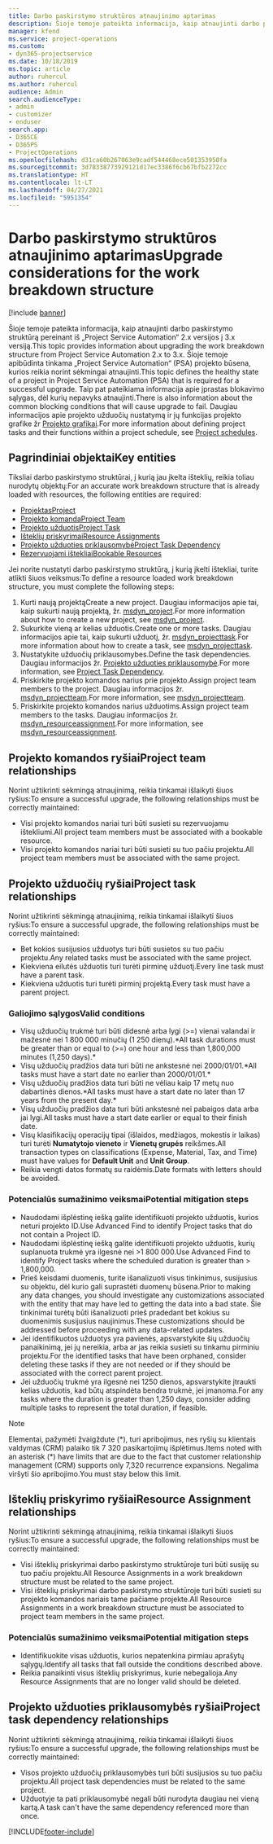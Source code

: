 ```yaml
---
title: Darbo paskirstymo struktūros atnaujinimo aptarimas
description: Šioje temoje pateikta informacija, kaip atnaujinti darbo paskirstymo struktūrą pereinant iš „Project Service Automation“ 2.x versijos į 3.x versiją.
manager: kfend
ms.service: project-operations
ms.custom:
- dyn365-projectservice
ms.date: 10/18/2019
ms.topic: article
author: ruhercul
ms.author: ruhercul
audience: Admin
search.audienceType:
- admin
- customizer
- enduser
search.app:
- D365CE
- D365PS
- ProjectOperations
ms.openlocfilehash: d31ca60b267063e9cadf544468ece501353950fa
ms.sourcegitcommit: 3d78338773929121d17ec3386f6cb67bfb2272cc
ms.translationtype: HT
ms.contentlocale: lt-LT
ms.lasthandoff: 04/27/2021
ms.locfileid: "5951354"
---
```

# <a name="upgrade-considerations-for-the-work-breakdown-structure"></a><span data-ttu-id="225c8-103">Darbo paskirstymo struktūros atnaujinimo aptarimas</span><span class="sxs-lookup"><span data-stu-id="225c8-103">Upgrade considerations for the work breakdown structure</span></span>

[!include [banner](../includes/psa-now-project-operations.md)]

<span data-ttu-id="225c8-104">Šioje temoje pateikta informacija, kaip atnaujinti darbo paskirstymo struktūrą pereinant iš „Project Service Automation“ 2.x versijos į 3.x versiją.</span><span class="sxs-lookup"><span data-stu-id="225c8-104">This topic provides information about upgrading the work breakdown structure from Project Service Automation 2.x to 3.x.</span></span> <span data-ttu-id="225c8-105">Šioje temoje apibūdinta tinkama „Project Service Automation“ (PSA) projekto būsena, kurios reikia norint sėkmingai atnaujinti.</span><span class="sxs-lookup"><span data-stu-id="225c8-105">This topic defines the healthy state of a project in Project Service Automation (PSA) that is required for a successful upgrade.</span></span> <span data-ttu-id="225c8-106">Taip pat pateikiama informacija apie įprastas blokavimo sąlygas, dėl kurių nepavyks atnaujinti.</span><span class="sxs-lookup"><span data-stu-id="225c8-106">There is also information about the common blocking conditions that will cause upgrade to fail.</span></span> <span data-ttu-id="225c8-107">Daugiau informacijos apie projekto užduočių nustatymą ir jų funkcijas projekto grafike žr [Projekto grafikai](project-creating.md).</span><span class="sxs-lookup"><span data-stu-id="225c8-107">For more information about defining project tasks and their functions within a project schedule, see [Project schedules](project-creating.md).</span></span>

## <a name="key-entities"></a><span data-ttu-id="225c8-108">Pagrindiniai objektai</span><span class="sxs-lookup"><span data-stu-id="225c8-108">Key entities</span></span>
<span data-ttu-id="225c8-109">Tiksliai darbo paskirstymo struktūrai, į kurią jau įkelta išteklių, reikia toliau nurodytų objektų:</span><span class="sxs-lookup"><span data-stu-id="225c8-109">For an accurate work breakdown structure that is already loaded with resources, the following entities are required:</span></span>

- [<span data-ttu-id="225c8-110">Projektas</span><span class="sxs-lookup"><span data-stu-id="225c8-110">Project</span></span>](/dynamics365/customerengagement/on-premises/developer/entities/msdyn_project)
- [<span data-ttu-id="225c8-111">Projekto komanda</span><span class="sxs-lookup"><span data-stu-id="225c8-111">Project Team</span></span>](/dynamics365/customerengagement/on-premises/developer/entities/msdyn_projectteam)
- [<span data-ttu-id="225c8-112">Projekto užduotis</span><span class="sxs-lookup"><span data-stu-id="225c8-112">Project Task</span></span>](/dynamics365/customerengagement/on-premises/developer/entities/msdyn_projecttask)
- [<span data-ttu-id="225c8-113">Išteklių priskyrimai</span><span class="sxs-lookup"><span data-stu-id="225c8-113">Resource Assignments</span></span>](/dynamics365/customerengagement/on-premises/developer/entities/msdyn_resourceassignment)
- [<span data-ttu-id="225c8-114">Projekto užduoties priklausomybė</span><span class="sxs-lookup"><span data-stu-id="225c8-114">Project Task Dependency</span></span>](/dynamics365/customerengagement/on-premises/developer/entities/msdyn_projecttaskdependency)
- [<span data-ttu-id="225c8-115">Rezervuojami ištekliai</span><span class="sxs-lookup"><span data-stu-id="225c8-115">Bookable Resources</span></span>](/dynamics365/customerengagement/on-premises/developer/entities/bookableresource)

<span data-ttu-id="225c8-116">Jei norite nustatyti darbo paskirstymo struktūrą, į kurią įkelti ištekliai, turite atlikti šiuos veiksmus:</span><span class="sxs-lookup"><span data-stu-id="225c8-116">To define a resource loaded work breakdown structure, you must complete the following steps:</span></span>

1. <span data-ttu-id="225c8-117">Kurti naują projektą</span><span class="sxs-lookup"><span data-stu-id="225c8-117">Create a new project.</span></span> <span data-ttu-id="225c8-118">Daugiau informacijos apie tai, kaip sukurti naują projektą, žr. [msdyn_project](/dynamics365/customerengagement/on-premises/developer/entities/msdyn_project).</span><span class="sxs-lookup"><span data-stu-id="225c8-118">For more information about how to create a new project, see [msdyn_project](/dynamics365/customerengagement/on-premises/developer/entities/msdyn_project).</span></span>
2. <span data-ttu-id="225c8-119">Sukurkite vieną ar kelias užduotis.</span><span class="sxs-lookup"><span data-stu-id="225c8-119">Create one or more tasks.</span></span> <span data-ttu-id="225c8-120">Daugiau informacijos apie tai, kaip sukurti užduotį, žr. [msdyn_projecttask](/dynamics365/customerengagement/on-premises/developer/entities/msdyn_projecttask).</span><span class="sxs-lookup"><span data-stu-id="225c8-120">For more information about how to create a task, see [msdyn_projecttask](/dynamics365/customerengagement/on-premises/developer/entities/msdyn_projecttask).</span></span>
3. <span data-ttu-id="225c8-121">Nustatykite užduočių priklausomybes.</span><span class="sxs-lookup"><span data-stu-id="225c8-121">Define the task dependencies.</span></span> <span data-ttu-id="225c8-122">Daugiau informacijos žr. [Projekto užduoties priklausomybė](/dynamics365/customerengagement/on-premises/developer/entities/msdyn_projecttaskdependency).</span><span class="sxs-lookup"><span data-stu-id="225c8-122">For more information, see [Project Task Dependency](/dynamics365/customerengagement/on-premises/developer/entities/msdyn_projecttaskdependency).</span></span>
4. <span data-ttu-id="225c8-123">Priskirkite projekto komandos narius prie projekto.</span><span class="sxs-lookup"><span data-stu-id="225c8-123">Assign project team members to the project.</span></span> <span data-ttu-id="225c8-124">Daugiau informacijos žr. [msdyn_projectteam](/dynamics365/customerengagement/on-premises/developer/entities/msdyn_projectteam).</span><span class="sxs-lookup"><span data-stu-id="225c8-124">For more information, see [msdyn_projectteam](/dynamics365/customerengagement/on-premises/developer/entities/msdyn_projectteam).</span></span>
5. <span data-ttu-id="225c8-125">Priskirkite projekto komandos narius užduotims.</span><span class="sxs-lookup"><span data-stu-id="225c8-125">Assign project team members to the tasks.</span></span> <span data-ttu-id="225c8-126">Daugiau informacijos žr. [msdyn_resourceassignment](/dynamics365/customerengagement/on-premises/developer/entities/msdyn_resourceassignment).</span><span class="sxs-lookup"><span data-stu-id="225c8-126">For more information, see [msdyn_resourceassignment](/dynamics365/customerengagement/on-premises/developer/entities/msdyn_resourceassignment).</span></span>

## <a name="project-team-relationships"></a><span data-ttu-id="225c8-127">Projekto komandos ryšiai</span><span class="sxs-lookup"><span data-stu-id="225c8-127">Project team relationships</span></span>

<span data-ttu-id="225c8-128">Norint užtikrinti sėkmingą atnaujinimą, reikia tinkamai išlaikyti šiuos ryšius:</span><span class="sxs-lookup"><span data-stu-id="225c8-128">To ensure a successful upgrade, the following relationships must be correctly maintained:</span></span>
- <span data-ttu-id="225c8-129">Visi projekto komandos nariai turi būti susieti su rezervuojamu ištekliumi.</span><span class="sxs-lookup"><span data-stu-id="225c8-129">All project team members must be associated with a bookable resource.</span></span>
- <span data-ttu-id="225c8-130">Visi projekto komandos nariai turi būti susieti su tuo pačiu projektu.</span><span class="sxs-lookup"><span data-stu-id="225c8-130">All project team members must be associated with the same project.</span></span> 

## <a name="project-task-relationships"></a><span data-ttu-id="225c8-131">Projekto užduočių ryšiai</span><span class="sxs-lookup"><span data-stu-id="225c8-131">Project task relationships</span></span>
<span data-ttu-id="225c8-132">Norint užtikrinti sėkmingą atnaujinimą, reikia tinkamai išlaikyti šiuos ryšius:</span><span class="sxs-lookup"><span data-stu-id="225c8-132">To ensure a successful upgrade, the following relationships must be correctly maintained:</span></span>

- <span data-ttu-id="225c8-133">Bet kokios susijusios užduotys turi būti susietos su tuo pačiu projektu.</span><span class="sxs-lookup"><span data-stu-id="225c8-133">Any related tasks must be associated with the same project.</span></span>
- <span data-ttu-id="225c8-134">Kiekviena eilutės užduotis turi turėti pirminę užduotį.</span><span class="sxs-lookup"><span data-stu-id="225c8-134">Every line task must have a parent task.</span></span>
- <span data-ttu-id="225c8-135">Kiekviena užduotis turi turėti pirminį projektą.</span><span class="sxs-lookup"><span data-stu-id="225c8-135">Every task must have a parent project.</span></span>

### <a name="valid-conditions"></a><span data-ttu-id="225c8-136">Galiojimo sąlygos</span><span class="sxs-lookup"><span data-stu-id="225c8-136">Valid conditions</span></span>

- <span data-ttu-id="225c8-137">Visų užduočių trukmė turi būti didesnė arba lygi (>=) vienai valandai ir mažesnė nei 1 800 000 minučių (1 250 dienų).\*</span><span class="sxs-lookup"><span data-stu-id="225c8-137">All task durations must be greater than or equal to (>=) one hour and less than 1,800,000 minutes (1,250 days).\*</span></span>
- <span data-ttu-id="225c8-138">Visų užduočių pradžios data turi būti ne ankstesnė nei 2000/01/01.\*</span><span class="sxs-lookup"><span data-stu-id="225c8-138">All tasks must have a start date no earlier than 2000/01/01.\*</span></span>
- <span data-ttu-id="225c8-139">Visų užduočių pradžios data turi būti ne vėliau kaip 17 metų nuo dabartinės dienos.\*</span><span class="sxs-lookup"><span data-stu-id="225c8-139">All tasks must have a start date no later than 17 years from the present day.\*</span></span>
- <span data-ttu-id="225c8-140">Visų užduočių pradžios data turi būti ankstesnė nei pabaigos data arba jai lygi.</span><span class="sxs-lookup"><span data-stu-id="225c8-140">All tasks must have a start date earlier or equal to their finish date.</span></span>
- <span data-ttu-id="225c8-141">Visų klasifikacijų operacijų tipai (išlaidos, medžiagos, mokestis ir laikas) turi turėti **Numatytojo vieneto** ir **Vienetų grupės** reikšmes.</span><span class="sxs-lookup"><span data-stu-id="225c8-141">All transaction types on classifications (Expense, Material, Tax, and Time) must have values for **Default Unit** and **Unit Group**.</span></span>
- <span data-ttu-id="225c8-142">Reikia vengti datos formatų su raidėmis.</span><span class="sxs-lookup"><span data-stu-id="225c8-142">Date formats with letters should be avoided.</span></span>

### <a name="potential-mitigation-steps"></a><span data-ttu-id="225c8-143">Potencialūs sumažinimo veiksmai</span><span class="sxs-lookup"><span data-stu-id="225c8-143">Potential mitigation steps</span></span>
- <span data-ttu-id="225c8-144">Naudodami išplėstinę iešką galite identifikuoti projekto užduotis, kurios neturi projekto ID.</span><span class="sxs-lookup"><span data-stu-id="225c8-144">Use Advanced Find to identify Project tasks that do not contain a Project ID.</span></span>
- <span data-ttu-id="225c8-145">Naudodami išplėstinę iešką galite identifikuoti projekto užduotis, kurių suplanuota trukmė yra ilgesnė nei >1 800 000.</span><span class="sxs-lookup"><span data-stu-id="225c8-145">Use Advanced Find to identify Project tasks where the scheduled duration is greater than > 1,800,000.</span></span>
- <span data-ttu-id="225c8-146">Prieš keisdami duomenis, turite išanalizuoti visus tinkinimus, susijusius su objektu, dėl kurio gali suprastėti duomenų būsena.</span><span class="sxs-lookup"><span data-stu-id="225c8-146">Prior to making any data changes, you should investigate any customizations associated with the entity that may have led to getting the data into a bad state.</span></span> <span data-ttu-id="225c8-147">Šie tinkinimai turėtų būti išanalizuoti prieš pradedant bet kokius su duomenimis susijusius naujinimus.</span><span class="sxs-lookup"><span data-stu-id="225c8-147">These customizations should be addressed before proceeding with any data-related updates.</span></span>
- <span data-ttu-id="225c8-148">Jei identifikuotos užduotys yra pavienės, apsvarstykite šių užduočių panaikinimą, jei jų nereikia, arba ar jas reikia susieti su tinkamu pirminiu projektu.</span><span class="sxs-lookup"><span data-stu-id="225c8-148">For the identified tasks that have been orphaned, consider deleting these tasks if they are not needed or if they should be associated with the correct parent project.</span></span>
- <span data-ttu-id="225c8-149">Jei užduočių trukmė yra ilgesnė nei 1250 dienos, apsvarstykite įtraukti kelias užduotis, kad būtų atspindėta bendra trukmė, jei įmanoma.</span><span class="sxs-lookup"><span data-stu-id="225c8-149">For any tasks where the duration is greater than 1,250 days, consider adding multiple tasks to represent the total duration, if feasible.</span></span>

> [!NOTE]
> <span data-ttu-id="225c8-150">Elementai, pažymėti žvaigždute (\*), turi apribojimus, nes ryšių su klientais valdymas (CRM) palaiko tik 7 320 pasikartojimų išplėtimus.</span><span class="sxs-lookup"><span data-stu-id="225c8-150">Items noted with an asterisk (\*) have limits that are due to the fact that customer relationship management (CRM) supports only 7,320 recurrence expansions.</span></span> <span data-ttu-id="225c8-151">Negalima viršyti šio apribojimo.</span><span class="sxs-lookup"><span data-stu-id="225c8-151">You must stay below this limit.</span></span>

## <a name="resource-assignment-relationships"></a><span data-ttu-id="225c8-152">Išteklių priskyrimo ryšiai</span><span class="sxs-lookup"><span data-stu-id="225c8-152">Resource Assignment relationships</span></span>
<span data-ttu-id="225c8-153">Norint užtikrinti sėkmingą atnaujinimą, reikia tinkamai išlaikyti šiuos ryšius:</span><span class="sxs-lookup"><span data-stu-id="225c8-153">To ensure a successful upgrade, the following relationships must be correctly maintained:</span></span>

- <span data-ttu-id="225c8-154">Visi išteklių priskyrimai darbo paskirstymo struktūroje turi būti susiję su tuo pačiu projektu.</span><span class="sxs-lookup"><span data-stu-id="225c8-154">All Resource Assignments in a work breakdown structure must be related to the same project.</span></span>
- <span data-ttu-id="225c8-155">Visi išteklių priskyrimai darbo paskirstymo struktūroje turi būti susieti su projekto komandos nariais tame pačiame projekte.</span><span class="sxs-lookup"><span data-stu-id="225c8-155">All Resource Assignments in a work breakdown structure must be associated to project team members in the same project.</span></span>

### <a name="potential-mitigation-steps"></a><span data-ttu-id="225c8-156">Potencialūs sumažinimo veiksmai</span><span class="sxs-lookup"><span data-stu-id="225c8-156">Potential mitigation steps</span></span>
- <span data-ttu-id="225c8-157">Identifikuokite visas užduotis, kurios nepatenkina pirmiau aprašytų sąlygų.</span><span class="sxs-lookup"><span data-stu-id="225c8-157">Identify all tasks that fall outside the conditions described above.</span></span>  
- <span data-ttu-id="225c8-158">Reikia panaikinti visus išteklių priskyrimus, kurie nebegalioja.</span><span class="sxs-lookup"><span data-stu-id="225c8-158">Any Resource Assignments that are no longer valid should be deleted.</span></span>

## <a name="project-task-dependency-relationships"></a><span data-ttu-id="225c8-159">Projekto užduoties priklausomybės ryšiai</span><span class="sxs-lookup"><span data-stu-id="225c8-159">Project task dependency relationships</span></span>
<span data-ttu-id="225c8-160">Norint užtikrinti sėkmingą atnaujinimą, reikia tinkamai išlaikyti šiuos ryšius:</span><span class="sxs-lookup"><span data-stu-id="225c8-160">To ensure a successful upgrade, the following relationships must be correctly maintained:</span></span>

- <span data-ttu-id="225c8-161">Visos projekto užduočių priklausomybės turi būti susijusios su tuo pačiu projektu.</span><span class="sxs-lookup"><span data-stu-id="225c8-161">All project task dependencies must be related to the same project.</span></span>
- <span data-ttu-id="225c8-162">Užduotyje ta pati priklausomybė negali būti nurodyta daugiau nei vieną kartą.</span><span class="sxs-lookup"><span data-stu-id="225c8-162">A task can't have the same dependency referenced more than once.</span></span>


[!INCLUDE[footer-include](../includes/footer-banner.md)]